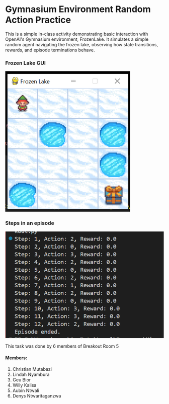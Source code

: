 # Gymnasium Environment Random Action Practice

This is a simple in-class activity demonstrating basic interaction with OpenAI's Gymnasium environment, FrozenLake.  It simulates a simple random agent navigating the frozen lake, observing how state transitions, rewards, and episode terminations behave. 

### Frozen Lake GUI

![screenshot of the FrozenLake GUI](/assets/gui.png)

### Steps in an episode

![screenshot of the episode steps](/assets/steps.png)


This task was done by 6 members of Breakout Room 5

#### Members: 
1. Christian Mutabazi
2. Lindah Nyambura
3. Geu Bior
4. Willy Kalisa
5. Aubin Ntwali
6. Denys Ntwaritaganzwa
